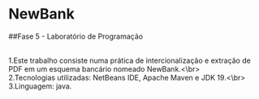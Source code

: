 # NewBank
##Fase 5 - Laboratório de Programação 

<br>1.Este trabalho consiste numa prática de intercionalização e extração de PDF em um esquema bancário nomeado NewBank.<\br>
<br>2.Tecnologias utilizadas: NetBeans IDE, Apache Maven e JDK 19.<\br> 
3.Linguagem: java.
